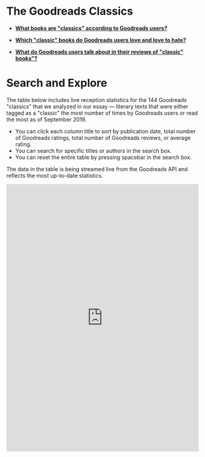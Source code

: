 # The Goodreads Classics


- [**What books are "classics" according to Goodreads users?**](Goodreads-Classics-Category.html)

- [**Which "classic" books do Goodreads users love and love to hate?**](Goodreads-Classics-Ratings.html)

- [**What do Goodreads users talk about in their reviews of "classic" books"?**](Goodreads-Classics-Topics.html)

# Search and Explore

The table below includes live reception statistics for the 144 Goodreads "classics" that we analyzed in our essay — literary texts that were either tagged as a "classic" the most number of times by Goodreads users or read the most as of September 2019.

- You can click each column title to sort by publication date, total number of Goodreads ratings, total number of Goodreads reviews, or average rating.
- You can search for specific titles or authors in the search box.
- You can reset the entire table by pressing spacebar in the search box.

The data in the table is being streamed live from the Goodreads API and reflects the most up-to-date statistics.

<iframe width="100%" height="700" frameborder="0"
  src="https://observablehq.com/embed/@mellymeldubs/the-goodreads-classics-sortable-table?cell=viewof+inst_search&cell=goodreads_table"></iframe>
  


